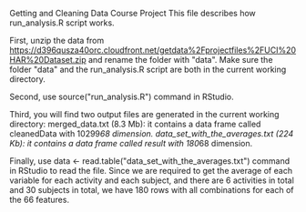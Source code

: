Getting and Cleaning Data Course Project
This file describes how run_analysis.R script works.

First, unzip the data from https://d396qusza40orc.cloudfront.net/getdata%2Fprojectfiles%2FUCI%20HAR%20Dataset.zip 
and rename the folder with "data".
Make sure the folder "data" and the run_analysis.R script are both in the current working directory.

Second, use source("run_analysis.R") command in RStudio.

Third, you will find two output files are generated in the current working directory:
merged_data.txt (8.3 Mb): it contains a data frame called cleanedData with 10299*68 dimension.
data_set_with_the_averages.txt (224 Kb): it contains a data frame called result with 180*68 dimension.

Finally, use data <- read.table("data_set_with_the_averages.txt") command in RStudio to read the file. 
Since we are required to get the average of each variable for each activity and each subject, 
and there are 6 activities in total and 30 subjects in total, 
we have 180 rows with all combinations for each of the 66 features.
